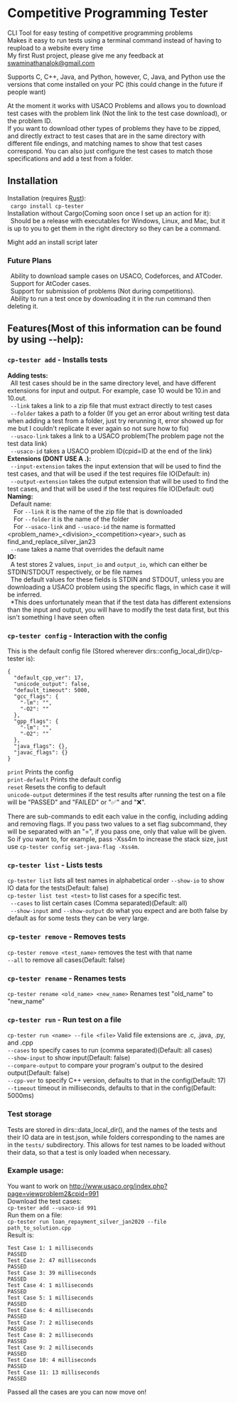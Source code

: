 # Competitive Programming Tester
CLI Tool for easy testing of competitive programming problems  
Makes it easy to run tests using a terminal command instead of having to reupload to a website every time  
My first Rust project, please give me any feedback at swaminathanalok@gmail.com  

Supports C, C++, Java, and Python, however, C, Java, and Python use the versions that come installed on your PC (this could change in the future if people want)  

At the moment it works with USACO Problems and allows you to download test cases with the problem link (Not the link to the test case download), or the problem ID.  
If you want to download other types of problems they have to be zipped, and directly extract to test cases that are in the same directory with different file endings, and matching names to show that test cases correspond. You can also just configure the test cases to match those specifications and add a test from a folder.   

## Installation
Installation (requires [Rust](https://www.rust-lang.org/tools/install)):  
  &ensp;`cargo install cp-tester`  
Installation without Cargo(Coming soon once I set up an action for it):  
  &ensp;Should be a release with executables for Windows, Linux, and Mac, but it is up to you to get them in the right directory so they can be a command. 

Might add an install script later  

### Future Plans
  &ensp;Ability to download sample cases on USACO, Codeforces, and ATCoder.  
  &ensp;Support for AtCoder cases.  
  &ensp;Support for submission of problems (Not during competitions).  
  &ensp;Ability to run a test once by downloading it in the run command then deleting it.   


## Features(Most of this information can be found by using --help):  

### `cp-tester add` - Installs tests  
**Adding tests:**  
  &ensp;All test cases should be in the same directory level, and have different extensions for input and output. For example, case 10 would be 10.in and 10.out.  
  &ensp;`--link` takes a link to a zip file that must extract directly to test cases  
  &ensp;`--folder` takes a path to a folder (If you get an error about writing test data when adding a test from a folder, just try rerunning it, error showed up for me but I couldn't replicate it ever again so not sure how to fix)  
  &ensp;`--usaco-link` takes a link to a USACO problem(The problem page not the test data link)  
  &ensp;`--usaco-id` takes a USACO problem ID(cpid=ID at the end of the link)  
**Extensions (DONT USE A .):**  
  &ensp;`--input-extension` takes the input extension that will be used to find the test cases, and that will be used if the test requires file IO(Default: in)  
  &ensp;`--output-extension` takes the output extension that will be used to find the test cases, and that will be used if the test requires file IO(Default: out)  
**Naming:**  
  &ensp;Default name:  
    &ensp;&ensp;For `--link` it is the name of the zip file that is downloaded  
    &ensp;&ensp;For `--folder` it is the name of the folder  
    &ensp;&ensp;For `--usaco-link` and `--usaco-id` the name is formatted <problem_name>\_\<division\>\_\<competition\>\<year\>, such as find_and_replace_silver_jan23  
  &ensp;`--name` takes a name that overrides the default name  
**IO:**  
  &ensp;A test stores 2 values, `input_io` and `output_io`, which can either be STDIN/STDOUT respectively, or be file names  
  &ensp;The default values for these fields is STDIN and STDOUT, unless you are downloading a USACO problem using the specific flags, in which case it will be inferred.  
  &ensp;*This does unfortunately mean that if the test data has different extensions than the input and output, you will have to modify the test data first, but this isn't something I have seen often  

### `cp-tester config` - Interaction with the config  
This is the default config file (Stored wherever dirs::config_local_dir()/cp-tester is):  
```
{
  "default_cpp_ver": 17,
  "unicode_output": false,
  "default_timeout": 5000,
  "gcc_flags": {
    "-lm": "",
    "-O2": ""
  },
  "gpp_flags": {
    "-lm": "",
    "-O2": ""
  },
  "java_flags": {},
  "javac_flags": {}
}
```
`print` Prints the config   
`print-default` Prints the default config  
`reset` Resets the config to default  
`unicode-output` determines if the test results after running the test on a file will be "PASSED" and "FAILED" or "✅" and "❌".  

There are sub-commands to edit each value in the config, including adding and removing flags. If you pass two values to a set flag subcommand, they will be separated with an "=", if you pass one, only that value will be given. So if you want to, for example, pass -Xss4m to increase the stack size, just use `cp-tester config set-java-flag -Xss4m`. 



### `cp-tester list` - Lists tests  
`cp-tester list` lists all test names in alphabetical order 
`--show-io` to show IO data for the tests(Default: false)  
`cp-tester list test <test>` to list cases for a specific test.   
  &ensp;`--cases` to list certain cases (Comma separated)(Default: all)  
  &ensp;`--show-input` and `--show-output` do what you expect and are both false by default as for some tests they can be very large. 
  
### `cp-tester remove` - Removes tests   
`cp-tester remove <test_name>` removes the test with that name  
`--all` to remove all cases(Default: false)  

### `cp-tester rename` - Renames tests  
`cp-tester rename <old_name> <new_name>` Renames test "old_name" to "new_name"  

### `cp-tester run` - Run test on a file  
`cp-tester run <name> --file <file>`  Valid file extensions are .c, .java, .py, and .cpp   
`--cases` to specify cases to run (comma separated)(Default: all cases)  
`--show-input` to show input(Default: false)  
`--compare-output` to compare your program's output to the desired output(Default: false)  
`--cpp-ver` to specify C++ version, defaults to that in the config(Default: 17)  
`--timeout` timeout in milliseconds, defaults to that in the config(Default: 5000ms)  

### Test storage
Tests are stored in dirs::data_local_dir(), and the names of the tests and their IO data are in test.json, while folders corresponding to the names are in the `tests/` subdirectory.
This allows for test names to be loaded without their data, so that a test is only loaded when necessary. 

### Example usage:  
You want to work on http://www.usaco.org/index.php?page=viewproblem2&cpid=991  
Download the test cases:  
`cp-tester add --usaco-id 991`  
Run them on a file:  
`cp-tester run loan_repayment_silver_jan2020 --file path_to_solution.cpp`  
Result is: 
```
Test Case 1: 1 milliseconds
PASSED
Test Case 2: 47 milliseconds
PASSED
Test Case 3: 39 milliseconds
PASSED
Test Case 4: 1 milliseconds
PASSED
Test Case 5: 1 milliseconds
PASSED
Test Case 6: 4 milliseconds
PASSED
Test Case 7: 2 milliseconds
PASSED
Test Case 8: 2 milliseconds
PASSED
Test Case 9: 2 milliseconds
PASSED
Test Case 10: 4 milliseconds
PASSED
Test Case 11: 13 milliseconds
PASSED
``` 
Passed all the cases are you can now move on!




